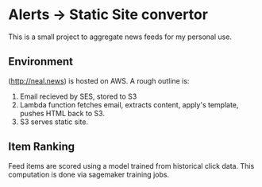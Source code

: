 # Alerts -> Static Site convertor

This is a small project to aggregate news feeds for my personal use.

## Environment

(http://neal.news) is hosted on AWS. A rough outline is:

  1. Email recieved by SES, stored to S3
  2. Lambda function fetches email, extracts content,
     apply's template, pushes HTML back to S3.
  3. S3 serves static site.

## Item Ranking

Feed items are scored using a model trained from historical click data.
This computation is done via sagemaker training jobs.

